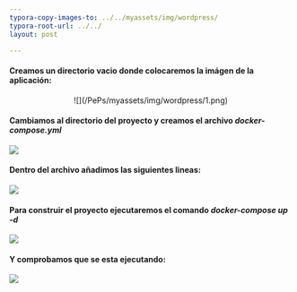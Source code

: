 ```yaml
---
typora-copy-images-to: ../../myassets/img/wordpress/
typora-root-url: ../../
layout: post

---
```




#### Creamos un directorio vacio donde colocaremos la imágen de la aplicación:

<center>![](/PePs/myassets/img/wordpress/1.png)</center>


#### Cambiamos al directorio del proyecto y creamos el archivo *docker-compose.yml*

![](/PePs/myassets/img/wordpress/2.png)


#### Dentro del archivo añadimos las siguientes lineas:

![](/PePs/myassets/img/wordpress/3.png)


#### Para construir el proyecto ejecutaremos el comando *docker-compose up -d*

![](/PePs/myassets/img/wordpress/4.png)


#### Y comprobamos que se esta ejecutando: 

![](/PePs/myassets/img/wordpress/5.png)
